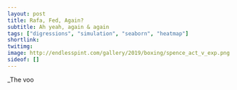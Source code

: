 ```yaml
---
layout: post
title: Rafa, Fed, Again?
subtitle: Ah yeah, again & again
tags: ["digressions", "simulation", "seaborn", "heatmap"]
shortlink: 
twitimg: 
image: http://endlesspint.com/gallery/2019/boxing/spence_act_v_exp.png
sideof: []
---
```



_The voo
